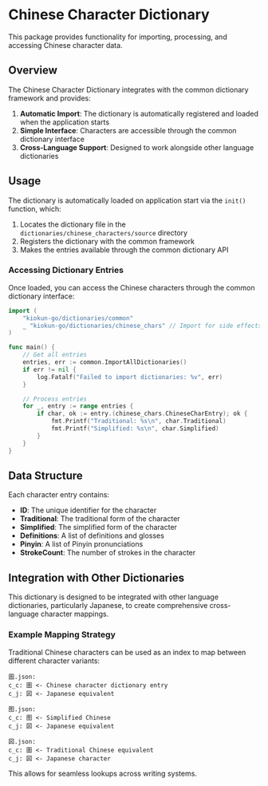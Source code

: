 # Chinese Character Dictionary

This package provides functionality for importing, processing, and accessing Chinese character data.

## Overview

The Chinese Character Dictionary integrates with the common dictionary framework and provides:

1. **Automatic Import**: The dictionary is automatically registered and loaded when the application starts
2. **Simple Interface**: Characters are accessible through the common dictionary interface
3. **Cross-Language Support**: Designed to work alongside other language dictionaries

## Usage

The dictionary is automatically loaded on application start via the `init()` function, which:

1. Locates the dictionary file in the `dictionaries/chinese_characters/source` directory
2. Registers the dictionary with the common framework
3. Makes the entries available through the common dictionary API

### Accessing Dictionary Entries

Once loaded, you can access the Chinese characters through the common dictionary interface:

```go
import (
    "kiokun-go/dictionaries/common"
    _ "kiokun-go/dictionaries/chinese_chars" // Import for side effects (auto-registration)
)

func main() {
    // Get all entries
    entries, err := common.ImportAllDictionaries()
    if err != nil {
        log.Fatalf("Failed to import dictionaries: %v", err)
    }

    // Process entries
    for _, entry := range entries {
        if char, ok := entry.(chinese_chars.ChineseCharEntry); ok {
            fmt.Printf("Traditional: %s\n", char.Traditional)
            fmt.Printf("Simplified: %s\n", char.Simplified)
        }
    }
}
```

## Data Structure

Each character entry contains:

- **ID**: The unique identifier for the character
- **Traditional**: The traditional form of the character
- **Simplified**: The simplified form of the character
- **Definitions**: A list of definitions and glosses
- **Pinyin**: A list of Pinyin pronunciations
- **StrokeCount**: The number of strokes in the character

## Integration with Other Dictionaries

This dictionary is designed to be integrated with other language dictionaries, particularly Japanese, to create comprehensive cross-language character mappings.

### Example Mapping Strategy

Traditional Chinese characters can be used as an index to map between different character variants:

```
圖.json:
c_c: 圖 <- Chinese character dictionary entry
c_j: 図 <- Japanese equivalent

图.json:
c_c: 图 <- Simplified Chinese
c_j: 図 <- Japanese equivalent

図.json:
c_c: 圖 <- Traditional Chinese equivalent
c_j: 図 <- Japanese character
```

This allows for seamless lookups across writing systems.
